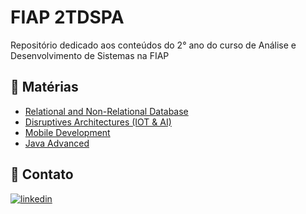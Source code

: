
# FIAP 2TDSPA

Repositório dedicado aos conteúdos do 2° ano do curso de Análise e Desenvolvimento de Sistemas na FIAP

## 📒 Matérias

 - [Relational and Non-Relational Database](https://github.com/mtslma/fiap-2tdspa/tree/main/relational-non-relational-database)
 - [Disruptives Architectures (IOT & AI)](https://github.com/mtslma/fiap-2tdspa/tree/main/disruptives-architectures)
 - [Mobile Development](https://github.com/mtslma/fiap-2tdspa/tree/main/mobile-development)
 - [Java Advanced](https://github.com/mtslma/fiap-2tdspa/tree/main/java-advanced/)
 
## 📩 Contato
[![linkedin](https://img.shields.io/badge/linkedin-0A66C2?style=for-the-badge&logo=linkedin&logoColor=white)](https://www.linkedin.com/in/mtslma)


